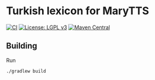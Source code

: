 Turkish lexicon for MaryTTS
===========================

[![CI](https://github.com/marytts/marytts-lexicon-tr/actions/workflows/main.yml/badge.svg)](https://github.com/marytts/marytts-lexicon-tr/actions/workflows/main.yml)
[![License: LGPL v3](https://img.shields.io/badge/License-LGPL%20v3-blue.svg)](https://www.gnu.org/licenses/lgpl-3.0)
[![Maven Central](https://maven-badges.herokuapp.com/maven-central/de.dfki.mary/marytts-lexicon-tr/badge.svg)](https://mvnrepository.com/artifact/de.dfki.mary/marytts-lexicon-tr)

Building
--------

Run

    ./gradlew build
